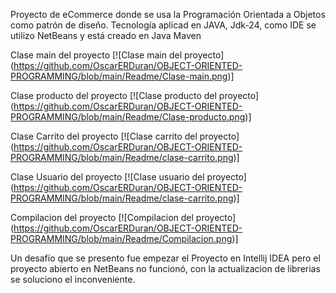 Proyecto de eCommerce donde se usa la Programación Orientada a Objetos como patrón de diseño.
Tecnología aplicad en JAVA, Jdk-24, como IDE se utilizo NetBeans y está creado en Java Maven

Clase main del proyecto
[![Clase main del proyecto] (https://github.com/OscarERDuran/OBJECT-ORIENTED-PROGRAMMING/blob/main/Readme/Clase-main.png)]

Clase producto del proyecto
[![Clase producto del proyecto] (https://github.com/OscarERDuran/OBJECT-ORIENTED-PROGRAMMING/blob/main/Readme/Clase-producto.png)]

Clase Carrito del proyecto
[![Clase carrito del proyecto] (https://github.com/OscarERDuran/OBJECT-ORIENTED-PROGRAMMING/blob/main/Readme/clase-carrito.png)]

Clase Usuario del proyecto
[![Clase usuario del proyecto] (https://github.com/OscarERDuran/OBJECT-ORIENTED-PROGRAMMING/blob/main/Readme/clase-carrito.png)]

Compilacion del proyecto
[![Compilacion del proyecto] (https://github.com/OscarERDuran/OBJECT-ORIENTED-PROGRAMMING/blob/main/Readme/Compilacion.png)]

Un desafío que se presento fue empezar el Proyecto en Intellij IDEA pero el proyecto abierto en NetBeans no funcionó, con la actualizacion de librerias se soluciono el inconveniente.